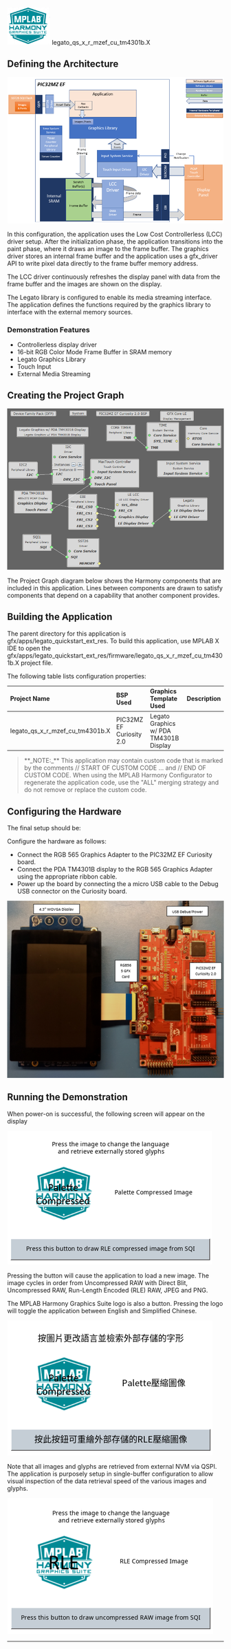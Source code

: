
![](../../../../docs/images/mhgs.png) legato_qs_x_r_mzef_cu_tm4301b.X

Defining the Architecture
-------------------------

![](../../../../docs/images/pic32mz_ef_cu_wqvga_qspi_external_arch.png)

In this configuration, the application uses the Low Cost Controllerless (LCC) driver setup. After the initialization phase, the application transitions into the paint phase, where it draws an image to the frame buffer. The graphics driver stores an internal frame buffer and the application uses a gfx_driver API to write pixel data directly to the frame buffer memory address.

The LCC driver continuously refreshes the display panel with data from the frame buffer and the images are shown on the display.

The Legato library is configured to enable its media streaming interface.  The application defines the functions required by the graphics library to interface with the external memory sources.  

### Demonstration Features

-   Controllerless display driver
-   16-bit RGB Color Mode Frame Buffer in SRAM memory
-   Legato Graphics Library
-   Touch Input
-   External Media Streaming

Creating the Project Graph
--------------------------

![](../../../../docs/images/lcc_rgb565_mxt_mzef_cu_ext_res_pg.png)

The Project Graph diagram below shows the Harmony components that are included in this application. Lines between components are drawn to satisfy components that depend on a capability that another component provides.

Building the Application
------------------------

The parent directory for this application is gfx/apps/legato_quickstart_ext_res. To build this application, use MPLAB X IDE to open the gfx/apps/legato_quickstart_ext_res/firmware/legato_qs_x_r_mzef_cu_tm4301b.X project file.

The following table lists configuration properties:

|Project Name|BSP Used|Graphics Template Used|Description|
|:-----------|:-------|:---------------------|:----------|
|legato_qs_x_r_mzef_cu_tm4301b.X|PIC32MZ EF Curiosity 2.0|Legato Graphics w/ PDA TM4301B Display|

> \*\*\_NOTE:\_\*\* This application may contain custom code that is marked by the comments // START OF CUSTOM CODE ... and // END OF CUSTOM CODE. When using the MPLAB Harmony Configurator to regenerate the application code, use the "ALL" merging strategy and do not remove or replace the custom code.

Configuring the Hardware
------------------------

The final setup should be:

Configure the hardware as follows:

-   Connect the RGB 565 Graphics Adapter to the PIC32MZ EF Curiosity board.
-   Connect the PDA TM4301B display to the RGB 565 Graphics Adapter using the appropriate ribbon cable.
-   Power up the board by connecting the a micro USB cable to the Debug USB connector on the Curiosity board.

![](../../../../docs/images/pic32mzef_cu_565_wqvga_setup.png)

Running the Demonstration
-------------------------

When power-on is successful, the following screen will appear on the display

![](../../../../docs/images/legato_quickstart_ext_res.png)

Pressing the button will cause the application to load a new image. The image cycles in order from Uncompressed RAW with Direct Blit, Uncompressed RAW, Run-Length Encoded (RLE) RAW, JPEG and PNG.

The MPLAB Harmony Graphics Suite logo is also a button. Pressing the logo will toggle the application between English and Simplified Chinese.

![](../../../../docs/images/legato_quickstart_ext_res_chinese.png)

Note that all images and glyphs are retrieved from external NVM via QSPI. The application is purposely setup in single-buffer configuration to allow visual inspection of the data retrieval speed of the various images and glyphs.

![](../../../../docs/images/legato_quickstart_ext_res_rle.png)

* * * * *

 
